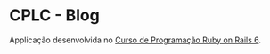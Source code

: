 # CPLC - Blog

Applicação desenvolvida no [Curso de Programação Ruby on Rails 6](https://www.lucascaton.com.br/cursos/cplc/).
